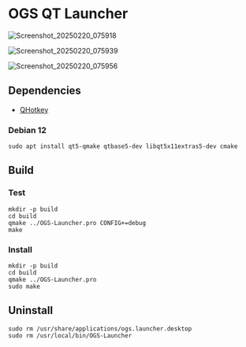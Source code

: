 # OGS QT Launcher

![Screenshot_20250220_075918](https://github.com/user-attachments/assets/c35b4b3d-96a6-4004-965e-7bb04302c078)

![Screenshot_20250220_075939](https://github.com/user-attachments/assets/d0444a43-51e6-497f-b28e-2bce25f90c5c)

![Screenshot_20250220_075956](https://github.com/user-attachments/assets/dcdb11fa-f334-4b11-8a5f-50ca2ed93aed)


## Dependencies

- [QHotkey](https://github.com/Skycoder42/QHotkey/tree/bb630252684d3556b79ac7a521616692f348fcf7)

### Debian 12

```sudo apt install qt5-qmake qtbase5-dev libqt5x11extras5-dev cmake```

## Build

### Test
```
mkdir -p build
cd build
qmake ../OGS-Launcher.pro CONFIG+=debug
make
```
### Install
```
mkdir -p build
cd build
qmake ../OGS-Launcher.pro
sudo make
```

## Uninstall
```
sudo rm /usr/share/applications/ogs.launcher.desktop
sudo rm /usr/local/bin/OGS-Launcher
```
